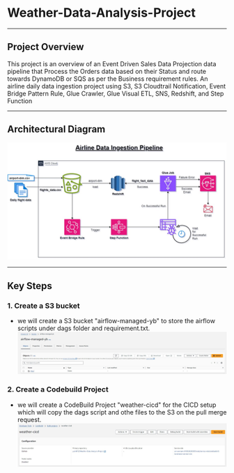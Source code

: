 # Weather-Data-Analysis-Project
***
## Project Overview
This project is an overview of an Event Driven Sales Data Projection data pipeline that Process the Orders data based on their Status and route towards DynamoDB or SQS as per the Business requirement rules.
An airline daily data ingestion project using S3, S3 Cloudtrail Notification, Event Bridge Pattern Rule, Glue Crawler, Glue Visual ETL, SNS, Redshift, and Step Function

***

## Architectural Diagram
![AirlineProject](https://github.com/yash872/Airline-Data-Ingestion-Project/blob/main/Images/AirlineProject.jpg)

***

## Key Steps
### 1. Create a S3 bucket
- we will create a S3 bucket "airflow-managed-yb" to store the airflow scripts under dags folder and requirement.txt.
![S3](https://github.com/yash872/Weather-Data-Analysis-Project/blob/main/Images/S3_before.JPG)


### 2. Create a Codebuild Project
- we will create a CodeBuild Project "weather-cicd" for the CICD setup which will copy the dags script and othe files to the S3 on the pull merge request.
![S3](https://github.com/yash872/Weather-Data-Analysis-Project/blob/main/Images/CodeBuild.JPG)
